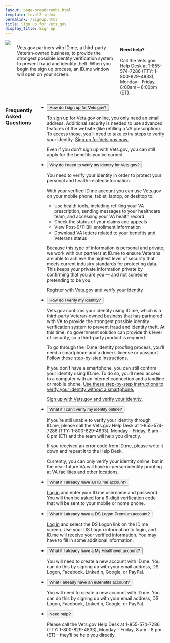 ```yaml
---
layout: page-breadcrumbs.html
template: level2-index
permalink: /signup.html
title: Sign up for Vets.gov
display_title: Sign up
---
```


<div class="main home" role="main">
  <div class="section main-menu">
    <div class="row">
      <div class="small-12 columns">
        <img src="//placehold.it/300x100"></img>
        <p>
          Vets.gov partners with ID.me, a third-party Veteran-owned business, to provide the strongest possible identity verification system to prevent fraud and identity theft. When you begin the sign up process, an ID.me window will open on your screen.
        </p>
        <div class="feature">
          <h4>Need help?</h4>
          <p>
            Call the Vets.gov Help Desk at 1-855-574-7286 (TTY: 1-800-829-4833), Monday – Friday, 8:00am – 8:00pm (ET).
          </p>
        </div>
      </div>
    </div>
    <div class="row">
      <div class="small-12 columns">
        <h3>Frequently Asked Questions</h3>
        <div class="usa-accordion">
          <ul class="usa-unstyled-list">
            <li>
              <button class="usa-button-unstyled usa-accordion-button" aria-controls="dbq1">How do I sign up for Vets.gov?</button>
              <div id="dbq1" class="usa-accordion-content">
                <p>To sign up for Vets.gov online, you only need an email address. Additional security is needed to use advanced features of the website (like refilling a VA prescription). To access those, you’ll need to take extra steps to verify your identity. <a href="#">Sign up for Vets.gov now.</a></p>
                <p>Even if you don't sign up with Vets.gov, you can still apply for the benefits you've earned.</p>
              </div>
            </li>
            <li>
              <button class="usa-button-unstyled usa-accordion-button" aria-controls="dbq2">
                Why do I need to verify my identity for Vets.gov?
              </button>
              <div id="dbq2" class="usa-accordion-content">
                <p>You need to verify your identity in order to protect your personal and health-related information.</p>
                <p>With your verified ID.me account you can use Vets.gov on your mobile phone, tablet, laptop, or desktop to:</p>
                <ul>
                  <li>Use health tools, including refilling your VA prescription, sending messages to your healthcare team, and accessing your VA health record</li>
                  <li>Check the status of your claims and appeals</li>
                  <li>View Post-9/11 Bill enrollment information</li>
                  <li>Download VA letters related to your benefits and Veterans status</li>
                </ul>
                <p>
                  Because this type of information is personal and private, we work with our partners at ID.me to ensure Veterans are able to achieve the highest level of security that meets current industry standards for protecting data. This keeps your private information private by confirming that you are you — and not someone pretending to be you.
                </p>
                <p><a href="#">Register with Vets.gov and verify your identity</a></p>
              </div>
            </li>
            <li>
              <button class="usa-button-unstyled usa-accordion-button" aria-controls="dbq3">
                How do I verify my identity?
              </button>
              <div id="dbq3" class="usa-accordion-content">
                <p>Vets.gov confirms your identity using ID.me, which is a third-party Veteran-owned business that has partnered with VA to provide the strongest possible identity verification system to prevent fraud and identity theft. At this time, no government solution can provide this level of security, so a third-party product is required.</p>
                <p>To go through the ID.me identity proofing process, you’ll need a smartphone and a driver’s license or passport. <a href="#">Follow these step-by-step instructions.</a></p>
                <p>
                  If you don’t have a smartphone, you can still confirm your identity using ID.me. To do so, you’ll need access to a computer with an internet connection and a landline or mobile phone. <a href="#">Use these step-by-step instructions to verify your identity without a smartphone.</a>
                </p>
                <p><a href="#">Sign up with Vets.gov and verify your identity.</a></p>
              </div>
            </li>
            <li>
              <button class="usa-button-unstyled usa-accordion-button" aria-controls="dbq4">
                What if I can’t verify my identity online?
              </button>
              <div id="dbq4" class="usa-accordion-content">
                <p>If you’re still unable to verify your identity through ID.me, please call the Vets.gov Help Desk at 1-855-574-7286 (TTY: 1-800-829-4833), Monday – Friday, 8 am – 8 pm (ET) and the team will help you directly.</p>
                <p>If you received an error code from ID.me, please write it down and repeat it to the Help Desk.</p>
                <p>Currently, you can only verify your identity online, but in the near-future VA will have in-person identity proofing at VA facilities and other locations.</p>
              </div>
            </li>
            <li>
              <button class="usa-button-unstyled usa-accordion-button" aria-controls="dbq5">
                What if I already have an ID.me account?
              </button>
              <div id="dbq5" class="usa-accordion-content">
                <p><a href="#">Log in</a> and enter your ID.me username and password. You will then be asked for a 6-digit verification code that will be sent to your mobile or home phone.</p>
              </div>
            </li>
            <li>
              <button class="usa-button-unstyled usa-accordion-button" aria-controls="dbq6">
                What if I already have a DS Logon Premium account?
              </button>
              <div id="dbq6" class="usa-accordion-content">
                <p><a href="#">Log in</a> and select the DS Logon link on the ID.me screen. Use your DS Logon information to login, and ID.me will receive your verified information. You may have to fill in some additional information.</p>
              </div>
            </li>
            <li>
              <button class="usa-button-unstyled usa-accordion-button" aria-controls="dbq7">
                What if I already have a My Healthevet account?
              </button>
              <div id="dbq7" class="usa-accordion-content">
                <p>You will need to create a new account with ID.me. You can do this by signing up with your email address, DS Logon, Facebook, LinkedIn, Google, or PayPal.</p>
              </div>
            </li>
            <li>
              <button class="usa-button-unstyled usa-accordion-button" aria-controls="dbq8">
                What I already have an eBenefits account?
              </button>
              <div id="dbq8" class="usa-accordion-content">
                <p>You will need to create a new account with ID.me. You can do this by signing up with your email address, DS Logon, Facebook, LinkedIn, Google, or PayPal.</p>
              </div>
            </li>
            <li>
              <button class="usa-button-unstyled usa-accordion-button" aria-controls="dbq9">
                Need help?
              </button>
              <div id="dbq9" class="usa-accordion-content">
                <p>Please call the Vets.gov Help Desk at 1-855-574-7286 (TTY: 1-800-829-4833), Monday – Friday, 8 am – 8 pm (ET)—they’ll be help you directly.</p>
              </div>
            </li>
          </ul>
        </div>
      </div>
    </div>
  </div>
</div>

<script src="https://standards.usa.gov/assets/js/vendor/uswds.min.js" type="text/javascript"></script>

<!--- TODO: find a proper place to import USWDS JS for static pages -->
